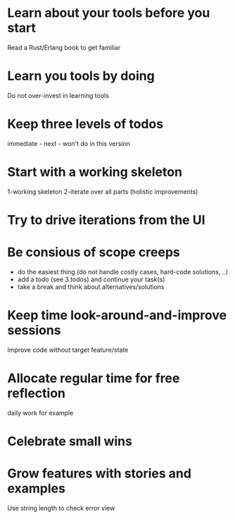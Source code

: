 # Learn about your tools before you start
Read a Rust/Erlang book to get familiar

# Learn you tools by doing
Do not over-invest in learning tools

# Keep three levels of todos
immediate - next - won't do in this version

# Start with a working skeleton
1-working skeleton
2-iterate over all parts (holistic improvements)

# Try to drive iterations from the UI

# Be consious of scope creeps
- do the easiest thing (do not handle costly cases, hard-code solutions, ..)
- add a todo (see 3.todos) and continue your task(s)
- take a break and think about alternatives/solutions

# Keep time look-around-and-improve sessions
Improve code without target feature/state

# Allocate regular time for free reflection
daily work for example

# Celebrate small wins

# Grow features with stories and examples
Use string length to check error view
